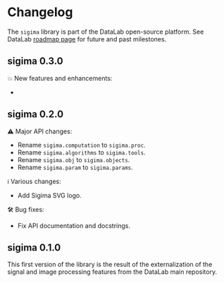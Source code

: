 # Changelog #

The `sigima` library is part of the DataLab open-source platform.
See DataLab [roadmap page](https://datalab-platform.com/en/contributing/roadmap.html) for future and past milestones.

## sigima 0.3.0 ##

💥 New features and enhancements:

*

## sigima 0.2.0 ##

⚠️ Major API changes:

* Rename `sigima.computation` to `sigima.proc`.
* Rename `sigima.algorithms` to `sigima.tools`.
* Rename `sigima.obj` to `sigima.objects`.
* Rename `sigima.param` to `sigima.params`.

ℹ️ Various changes:

* Add Sigima SVG logo.

🛠️ Bug fixes:

* Fix API documentation and docstrings.

## sigima 0.1.0 ##

This first version of the library is the result of the externalization of the signal and image processing features from the DataLab main repository.
